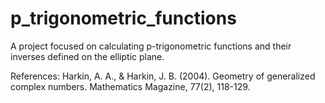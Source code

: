 # p_trigonometric_functions
A project focused on calculating p-trigonometric functions and their inverses defined on the elliptic plane.

References:
Harkin, A. A., & Harkin, J. B. (2004). Geometry of generalized complex numbers. Mathematics Magazine, 77(2), 118-129.
